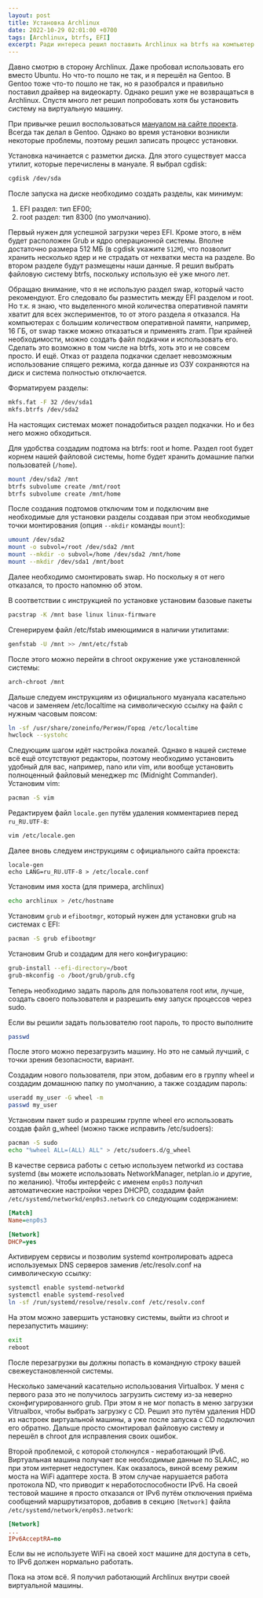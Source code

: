 ```yaml
---
layout: post
title: Установка Archlinux
date: 2022-10-29 02:01:00 +0700
tags: [Archlinux, btrfs, EFI]
excerpt: Ради интереса решил поставить Archlinux на btrfs на компьютер у EFI
---
```


Давно смотрю в сторону Archlinux. Даже пробовал использовать его вместо Ubuntu. Но что-то пошло не так, и я перешёл на Gentoo. В Gentoo тоже что-то пошло не так, но я разобрался и правильно поставил драйвер на видеокарту. Однако решил уже не возвращаться в Archlinux. Спустя много лет решил попробовать хотя бы установить систему на виртуальную машину.

При привычке решил воспользоваться [мануалом на сайте проекта](https://wiki.archlinux.org/title/Installation_guide_(%D0%A0%D1%83%D1%81%D1%81%D0%BA%D0%B8%D0%B9)). Всегда так делал в Gentoo. Однако во время установки возникли некоторые проблемы, поэтому решил записать процесс установки.

Установка начинается с разметки диска. Для этого существует масса утилит, которые перечислены в мануале. Я выбрал cgdisk:

```bash
cgdisk /dev/sda
```

После запуска на диске необходимо создать разделы, как минимум:

1. EFI раздел: тип EF00;
2. root раздел: тип 8300 (по умолчанию).

Первый нужен для успешной загрузки через EFI. Кроме этого, в нём будет расположен Grub и ядро операционной системы. Вполне достаточно размера 512 МБ (в cgdisk укажите `512M`), что позволит хранить несколько ядер и не страдать от нехватки места на разделе. Во втором разделе будут размещены наши данные. Я решил выбрать файловую систему btrfs, поскольку использую её уже много лет.

Обращаю внимание, что я не использую раздел swap, который часто рекомендуют. Его следовало бы разместить между EFI разделом и root. Но т.к. я знаю, что выделенного мной количества оперативной памяти хватит для всех экспериментов, то от этого раздела я отказался. На компьютерах с большим количеством оперативной памяти, например, 16 ГБ, от swap также можно отказаться и применять zram. При крайней необходимости, можно создать файл подкачки и использовать его. Сделать это возможно в том числе на btrfs, хоть это и не совсем просто. И ещё. Отказ от раздела подкачки сделает невозможным использование спящего режима, когда данные из ОЗУ сохраняются на диск и система полностью отключается.

Форматируем разделы:

```bash
mkfs.fat -F 32 /dev/sda1
mkfs.btrfs /dev/sda2
```

На настоящих системах может понадобиться раздел подкачки. Но и без него можно обходиться.

Для удобства создадим подтома на btrfs: root и home. Раздел root будет корнем нашей файловой системы, home будет хранить домашние папки пользоватей (`/home`).

```bash
mount /dev/sda2 /mnt
btrfs subvolume create /mnt/root
btrfs subvolume create /mnt/home
```

После создания подтомов отключим том и подключим вне необходимые для установки разделы создавая при этом необходимые точки монтирования (опция `--mkdir` команды `mount`):

```bash
umount /dev/sda2
mount -o subvol=/root /dev/sda2 /mnt
mount --mkdir -o subvol=/home /dev/sda2 /mnt/home
mount --mkdir /dev/sda1 /mnt/boot
```

Далее необходимо смонтировать swap. Но поскольку я от него отказался, то просто напомню об этом.

В соответствии с инструкцией по установке установим базовые пакеты

```bash
pacstrap -K /mnt base linux linux-firmware
```

Сгенерируем файл /etc/fstab имеющимися в наличии утилитами:

```bash
genfstab -U /mnt >> /mnt/etc/fstab
```

После этого можно перейти в chroot окружение уже установленной системы:

```bash
arch-chroot /mnt
```

Дальше следуем инструкциям из официального муануала касательно часов и заменяем /etc/localtime на символическую ссылку на файл с нужным часовым поясом:

```bash
ln -sf /usr/share/zoneinfo/Регион/Город /etc/localtime
hwclock --systohc
```

Следующим шагом идёт настройка локалей. Однако в нашей системе всё ещё отсутствуют редакторы, поэтому необходимо установить удобный для вас, например, nano или vim, или вообще установить полноценный файловый менеджер mc (Midnight Commander). Установим vim:

```bash
pacman -S vim
```

Редактируем файл `locale.gen` путём удаления комментариев перед `ru_RU.UTF-8`:

```bash
vim /etc/locale.gen
```

Далее вновь следуем инструкциям с официального сайта проекста:

```
locale-gen
echo LANG=ru_RU.UTF-8 > /etc/locale.conf
```

Установим имя хоста (для примера, archlinux)

```bash
echo archlinux > /etc/hostname
```

Установим `grub` и `efibootmgr`, который нужен для установки grub на системах с EFI:

```bash
pacman -S grub efibootmgr
```

Установим Grub и создадим для него конфигурацию:

```bash
grub-install --efi-directory=/boot
grub-mkconfig -o /boot/grub/grub.cfg
```

Теперь необходимо задать пароль для пользователя root или, лучше, создать своего пользователя и разрешить ему запуск процессов через sudo.

Если вы решили задать пользователю root пароль, то просто выполните

```bash
passwd
```

После этого можно перезагрузить машину. Но это не самый лучший, с точки зрения безопасности, вариант.

Создадим нового пользователя, при этом, добавим его в группу wheel и создадим домашнюю папку по умолчанию, а также создадим пароль:

```bash
useradd my_user -G wheel -m
passwd my_user
```

Установим пакет sudo и разрешим группе wheel его использовать создав файл g_wheel (можно также исправить /etc/sudoers):

```bash
pacman -S sudo
echo "%wheel ALL=(ALL) ALL" > /etc/sudoers.d/g_wheel
```

В качестве сервиса работы с сетью используем networkd из состава systemd (вы можете использовать NetworkManager, netplan.io и другие, по желанию). Чтобы интерфейс с именем `enp0s3` получил автоматические настройки через DHCPD, создадим файл `/etc/systemd/networkd/enp0s3.network` со следующим содержанием:

```ini
[Match]
Name=enp0s3

[Network]
DHCP=yes
```

Активируем сервисы и позволим systemd контролировать адреса используемых DNS серверов заменив /etc/resolv.conf на символическую ссылку:

```bash
systemctl enable systemd-networkd
systemctl enable systemd-resolved
ln -sf /run/systemd/resolve/resolv.conf /etc/resolv.conf
```

На этом можно завершить установку системы, выйти из chroot и перезапустить машину:

```bash
exit
reboot
```

После перезагрузки вы должны попасть в командную строку вашей свежеустановленной системы.

Несколько замечаний касательно использования Virtualbox. У меня с первого раза это не получилось загрузить систему из-за неверно сконфигурированного grub. При этом я не мог попасть в меню загрузки Vitrualbox, чтобы выбрать загрузку с CD. Решил это путём удаления HDD из настроек виртуальной машины, а уже после запуска с CD подключил его обратно. Дальше просто смонтировал файловую систему и перешёл в chroot для исправления своих ошибок.

Второй проблемой, с которой столкнулся - неработающий IPv6. Виртуальная машина получает все необходимые данные по SLAAC, но при этом интернет недоступен. Как оказалось, виной всему режим моста на WiFi адаптере хоста. В этом случае нарушается работа протокола ND, что приводит к неработоспособности IPv6. На своей тестовой машине я просто отказался от IPv6 путём отключения приёма сообщений маршрутизаторов, добавив в секцию `[Network]` файла `/etc/systemd/network/enp0s3.network`:

```ini
[Network]
...
IPv6AcceptRA=no
```

Если вы не используете WiFi на своей хост машине для доступа в сеть, то IPv6 должен нормально работать.

Пока на этом всё. Я получил работающий Archlinux внутри своей виртуальной машины.
